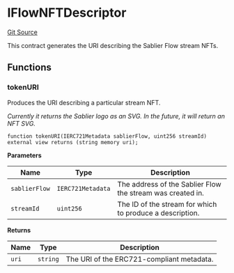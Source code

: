 # IFlowNFTDescriptor

[Git Source](https://github.com/sablier-labs/flow/blob/ba8c67a35d9cfd4fe646c2ab7db2c40e93d7fd6f/src/interfaces/IFlowNFTDescriptor.sol)

This contract generates the URI describing the Sablier Flow stream NFTs.

## Functions

### tokenURI

Produces the URI describing a particular stream NFT.

_Currently it returns the Sablier logo as an SVG. In the future, it will return an NFT SVG._

```solidity
function tokenURI(IERC721Metadata sablierFlow, uint256 streamId) external view returns (string memory uri);
```

**Parameters**

| Name          | Type              | Description                                                |
| ------------- | ----------------- | ---------------------------------------------------------- |
| `sablierFlow` | `IERC721Metadata` | The address of the Sablier Flow the stream was created in. |
| `streamId`    | `uint256`         | The ID of the stream for which to produce a description.   |

**Returns**

| Name  | Type     | Description                               |
| ----- | -------- | ----------------------------------------- |
| `uri` | `string` | The URI of the ERC721-compliant metadata. |
